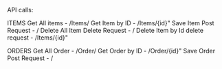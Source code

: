 
API calls:

ITEMS
Get All items   -  /Items/
Get Item by ID   -   /Items/{id}"
Save Item Post Request  -   /
Delete All Item Delete Request  - /
Delete Item by Id delete request - /Items/{id}"


ORDERS
Get All Order   -  /Order/
Get Order by ID   -   /Order/{id}"
Save Order Post Request  -   /



